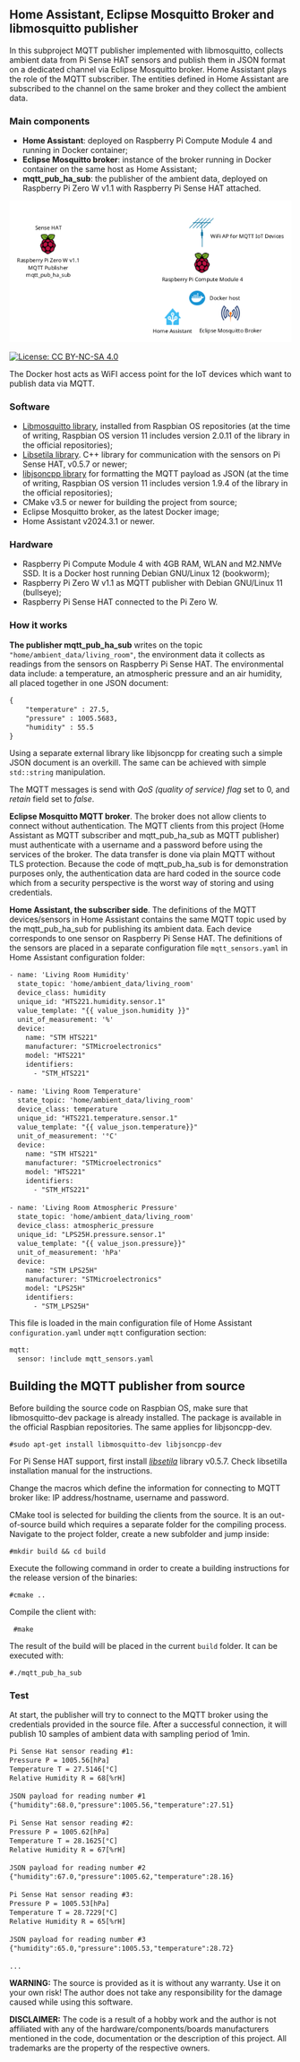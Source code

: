 ## Home Assistant, Eclipse Mosquitto Broker and libmosquitto publisher

In this subproject MQTT publisher implemented with libmosquitto, collects ambient data from Pi Sense HAT sensors and publish them in JSON format on a dedicated channel via Eclipse Mosquitto broker. Home Assistant plays the role of the MQTT subscriber. The entities defined in Home Assistant are subscribed to the channel on the same broker and they collect the ambient data.

### Main components
- **Home Assistant**: deployed on Raspberry Pi Compute Module 4 and running in Docker container;
- **Eclipse Mosquitto broker**: instance of the broker running in Docker container on the same host as Home Assistant;
- **mqtt_pub_ha_sub**: the publisher of the ambient data, deployed on Raspberry Pi Zero W v1.1 with Raspberry Pi Sense HAT attached.

![Layout](mqtt_ha_sub.png  "Test Layout")

[![License: CC BY-NC-SA 4.0](https://img.shields.io/badge/License-CC%20BY--NC--SA%204.0-lightgrey.svg)](https://creativecommons.org/licenses/by-nc-sa/4.0/)

The Docker host acts as WiFI access point for the IoT devices which want to publish data via MQTT.
  
### Software

 - [Libmosquitto library](https://mosquitto.org/), installed from Raspbian OS repositories (at the time of writing, Raspbian OS version 11 includes version 2.0.11 of the library in the official repositories);
 - [Libsetila library](https://github.com/positronic57/libsetila). C++ library for communication with the sensors on Pi Sense HAT, v0.5.7 or newer;
- [libjsoncpp library](https://github.com/open-source-parsers/jsoncpp) for formatting the MQTT payload as JSON (at the time of writing, Raspbian OS version 11 includes version 1.9.4 of the library in the official repositories); 
 - CMake v3.5 or newer for building the project from source;
 - Eclipse Mosquitto broker, as the latest Docker image;
- Home Assistant v2024.3.1 or newer.
 
### Hardware
- Raspberry Pi Compute Module 4 with 4GB RAM, WLAN and  M2.NMVe SSD. It is a Docker host running Debian GNU/Linux 12 (bookworm);
- Raspberry Pi Zero W v1.1 as MQTT publisher with Debian GNU/Linux 11 (bullseye);
- Raspberry Pi Sense HAT connected to the Pi Zero W.
	
### How it works

**The publisher mqtt\_pub\_ha\_sub** writes on the topic
`"home/ambient_data/living_room"`, the environment data it collects as readings from the sensors on Raspberry Pi Sense HAT. The environmental data include: a temperature, an atmospheric pressure and an air humidity, all placed together in one JSON document:
```
{
	"temperature" : 27.5,
	"pressure" : 1005.5683,
	"humidity" : 55.5
}
```
Using a separate external library like libjsoncpp for creating such a simple JSON document is an overkill. The same can be achieved with simple `std::string` manipulation.

The MQTT messages is send with *QoS (quality of service) flag* set to 0, and *retain* field set to *false*.

**Eclipse Mosquitto MQTT broker**. The broker does not allow clients to connect without authentication. 	The MQTT clients from this project (Home Assistant as MQTT subscriber and mqtt\_pub\_ha\_sub as MQTT publisher) must authenticate with a username and a password before using the services of the broker. The data transfer is done via plain MQTT without TLS protection. Because the code of mqtt\_pub\_ha\_sub is for demonstration purposes only, the authentication data are hard coded in the source code which from a security perspective is the worst way of storing and using credentials.  

**Home Assistant, the subscriber side**. The definitions of the MQTT devices/sensors in Home Assistant contains the same MQTT topic used by the mqtt\_pub\_ha\_sub for publishing its ambient data. Each device corresponds to one sensor on Raspberry Pi Sense HAT. The definitions of the sensors are placed in a separate configuration file `mqtt_sensors.yaml` in Home Assistant configuration folder:
```
- name: 'Living Room Humidity'
  state_topic: 'home/ambient_data/living_room'
  device_class: humidity
  unique_id: "HTS221.humidity.sensor.1"
  value_template: "{{ value_json.humidity }}"
  unit_of_measurement: '%'
  device:
    name: "STM HTS221"
    manufacturer: "STMicroelectronics"
    model: "HTS221"
    identifiers:
      - "STM_HTS221"

- name: 'Living Room Temperature'
  state_topic: 'home/ambient_data/living_room'
  device_class: temperature
  unique_id: "HTS221.temperature.sensor.1"
  value_template: "{{ value_json.temperature}}"
  unit_of_measurement: '°C'
  device:
    name: "STM HTS221"
    manufacturer: "STMicroelectronics"
    model: "HTS221"
    identifiers:
      - "STM_HTS221"

- name: 'Living Room Atmospheric Pressure'
  state_topic: 'home/ambient_data/living_room'
  device_class: atmospheric_pressure
  unique_id: "LPS25H.pressure.sensor.1"
  value_template: "{{ value_json.pressure}}"
  unit_of_measurement: 'hPa'
  device:
    name: "STM LPS25H"
    manufacturer: "STMicroelectronics"
    model: "LPS25H"
    identifiers:
      - "STM_LPS25H"

```
This file is loaded in the main configuration file of Home Assistant `configuration.yaml` under `mqtt` configuration section:
```
mqtt:
  sensor: !include mqtt_sensors.yaml
```

 

## Building the MQTT publisher from source

Before building the source code on Raspbian OS, make sure that libmosquitto-dev package is already installed. The package is available in the official Raspbian repositories. The same applies for libjsoncpp-dev.

    #sudo apt-get install libmosquitto-dev libjsoncpp-dev 

For Pi Sense HAT support, first install *[libsetila](https://github.com/positronic57/libsetila)* library v0.5.7. Check libsetilla installation manual for the instructions.

Change the macros which define the information for connecting to MQTT broker like: IP address/hostname, username and password.

CMake tool is selected for building the clients from the source. It is an out-of-source build which requires a 
separate folder for the compiling process. Navigate to the project folder, create a new subfolder and jump inside:

    #mkdir build && cd build

Execute the following command in order to create a building instructions for the release version of the binaries:

    #cmake ..

Compile the client with:
 
     #make
 
 The result of the build will be placed in the current `build` folder. It can be executed with:
 
    #./mqtt_pub_ha_sub


### Test
At start, the publisher will try to connect to the MQTT broker using the credentials provided in the source file.
After a successful connection, it will publish 10 samples of ambient data with sampling period of 1min.  

```
Pi Sense Hat sensor reading #1:
Pressure P = 1005.56[hPa]
Temperature T = 27.5146[°C]
Relative Humidity R = 68[%rH]

JSON payload for reading number #1
{"humidity":68.0,"pressure":1005.56,"temperature":27.51}

Pi Sense Hat sensor reading #2:
Pressure P = 1005.62[hPa]
Temperature T = 28.1625[°C]
Relative Humidity R = 67[%rH]

JSON payload for reading number #2
{"humidity":67.0,"pressure":1005.62,"temperature":28.16}

Pi Sense Hat sensor reading #3:
Pressure P = 1005.53[hPa]
Temperature T = 28.7229[°C]
Relative Humidity R = 65[%rH]

JSON payload for reading number #3
{"humidity":65.0,"pressure":1005.53,"temperature":28.72}

...
``` 

**WARNING:** 
The source is provided as it is without any warranty. Use it on your own risk!
The author does not take any responsibility for the damage caused while using this software.

**DISCLAIMER:**
The code is a result of a hobby work and the author is not affiliated with any of the hardware/components/boards manufacturers mentioned in the code, documentation or the description of this project. All trademarks are the property of the respective owners.